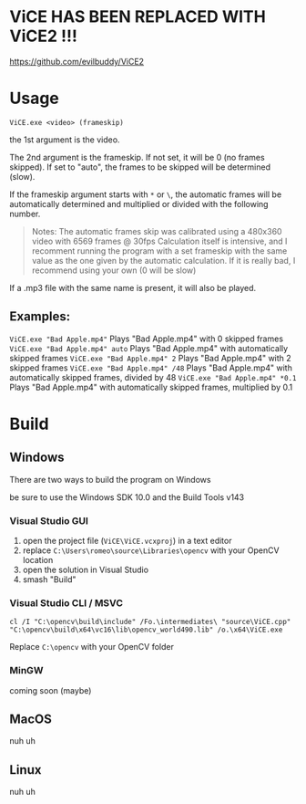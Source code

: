 # ViCE HAS BEEN REPLACED WITH ViCE2 !!!
https://github.com/evilbuddy/ViCE2

# Usage
`ViCE.exe <video> (frameskip)`

the 1st argument is the video.

The 2nd argument is the frameskip. If not set, it will be 0 (no frames skipped). If set to "auto", the frames to be skipped will be determined (slow).

If the frameskip argument starts with `*` or `\`, the automatic frames will be automatically determined and multiplied or divided with the following number.

> Notes:
> The automatic frames skip was calibrated using a 480x360 video with 6569 frames @ 30fps
> Calculation itself is intensive, and I recomment running the program with a set frameskip with the same value as the one given by the automatic calculation.
> If it is really bad, I recommend using your own (0 will be slow)

If a .mp3 file with the same name is present, it will also be played.

## Examples:
`ViCE.exe "Bad Apple.mp4"`	Plays "Bad Apple.mp4" with 0 skipped frames
`ViCE.exe "Bad Apple.mp4" auto`	Plays "Bad Apple.mp4" with automatically skipped frames
`ViCE.exe "Bad Apple.mp4" 2`	Plays "Bad Apple.mp4" with 2 skipped frames
`ViCE.exe "Bad Apple.mp4" /48`	Plays "Bad Apple.mp4" with automatically skipped frames, divided by 48
`ViCE.exe "Bad Apple.mp4" *0.1`	Plays "Bad Apple.mp4" with automatically skipped frames, multiplied by 0.1

# Build
## Windows
There are two ways to build the program on Windows

be sure to use the Windows SDK 10.0 and the Build Tools v143

### Visual Studio GUI
1. open the project file (`ViCE\ViCE.vcxproj`) in a text editor
2. replace `C:\Users\romeo\source\Libraries\opencv` with your OpenCV location
3. open the solution in Visual Studio
4. smash "Build"

### Visual Studio CLI / MSVC
`cl /I "C:\opencv\build\include" /Fo.\intermediates\ "source\ViCE.cpp" "C:\opencv\build\x64\vc16\lib\opencv_world490.lib" /o.\x64\ViCE.exe`

Replace `C:\opencv` with your OpenCV folder

### MinGW
coming soon (maybe)

## MacOS
nuh uh

## Linux
nuh uh
